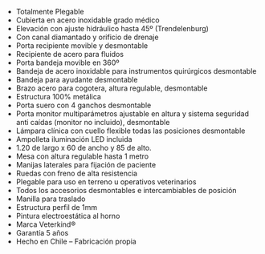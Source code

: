 - Totalmente Plegable
- Cubierta en acero inoxidable grado médico
- Elevación con ajuste hidráulico hasta 45º (Trendelenburg)
- Con canal diamantado y orificio de drenaje
- Porta recipiente movible y desmontable
- Recipiente de acero para fluidos
- Porta bandeja movible en 360º
- Bandeja de acero inoxidable para instrumentos quirúrgicos desmontable
- Bandeja para ayudante desmontable
- Brazo acero para cogotera, altura regulable, desmontable
- Estructura 100% metálica
- Porta suero con 4 ganchos desmontable
- Porta monitor multiparámetros ajustable en altura y sistema seguridad anti caídas (monitor no incluido), desmontable
- Lámpara clínica con cuello flexible todas las posiciones desmontable
- Ampolleta iluminación LED incluida
- 1.20 de largo x 60 de ancho y 85 de alto.
- Mesa con altura regulable hasta 1 metro
- Manijas laterales para fijación de paciente
- Ruedas con freno de alta resistencia
- Plegable para uso en terreno u operativos veterinarios
- Todos los accesorios desmontables e intercambiables de posición
- Manilla para traslado
- Estructura perfil de 1mm
- Pintura electroestática al horno
- Marca Veterkind®
- Garantía 5 años
- Hecho en Chile – Fabricación propia